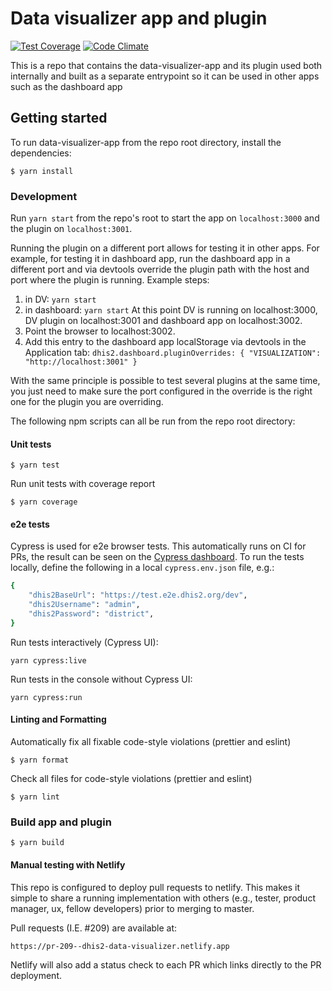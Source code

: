 # Data visualizer app and plugin

[![Test Coverage](https://codeclimate.com/github/dhis2/data-visualizer-app/badges/coverage.svg)](https://codeclimate.com/github/dhis2/data-visualizer-app/coverage)
[![Code Climate](https://codeclimate.com/github/dhis2/data-visualizer-app/badges/gpa.svg)](https://codeclimate.com/github/dhis2/data-visualizer-app)

This is a repo that contains the data-visualizer-app and its plugin used both internally and built as a separate entrypoint so it can be used in other apps such as the dashboard app

## Getting started

To run data-visualizer-app from the repo root directory, install the dependencies:

```
$ yarn install
```

### Development

Run `yarn start` from the repo's root to start the app on `localhost:3000` and the plugin on `localhost:3001`.

Running the plugin on a different port allows for testing it in other apps.
For example, for testing it in dashboard app, run the dashboard app in a different port and via devtools override the plugin path with the host and port where the plugin is running.
Example steps:
1. in DV: `yarn start`
2. in dashboard: `yarn start`
At this point DV is running on localhost:3000, DV plugin on localhost:3001 and dashboard app on localhost:3002.
3. Point the browser to localhost:3002.
4. Add this entry to the dashboard app localStorage via devtools in the Application tab:
`dhis2.dashboard.pluginOverrides: { "VISUALIZATION": "http://localhost:3001" }`

With the same principle is possible to test several plugins at the same time, you just need to make sure the port configured in the override is the right one for the plugin you are overriding.

The following npm scripts can all be run from the repo root directory:

#### Unit tests

```
$ yarn test
```

Run unit tests with coverage report

```
$ yarn coverage
```

#### e2e tests

Cypress is used for e2e browser tests. This automatically runs on CI for PRs, the result can be seen on the [Cypress dashboard](https://dashboard.cypress.io/projects/sojh88/). To run the tests locally, define the following in a local `cypress.env.json` file, e.g.:

```sh
{
    "dhis2BaseUrl": "https://test.e2e.dhis2.org/dev",
    "dhis2Username": "admin",
    "dhis2Password": "district",
}
```

Run tests interactively (Cypress UI):

```
yarn cypress:live
```

Run tests in the console without Cypress UI:

```
yarn cypress:run
```

#### Linting and Formatting

Automatically fix all fixable code-style violations (prettier and eslint)

```
$ yarn format
```

Check all files for code-style violations (prettier and eslint)

```
$ yarn lint
```

### Build app and plugin

```
$ yarn build
```

#### Manual testing with Netlify

This repo is configured to deploy pull requests to netlify. This makes it simple to share a running implementation with others (e.g., tester, product manager, ux, fellow developers) prior
to merging to master.

Pull requests (I.E. #209) are available at:

`https://pr-209--dhis2-data-visualizer.netlify.app`

Netlify will also add a status check to each PR which links directly to the PR deployment.
